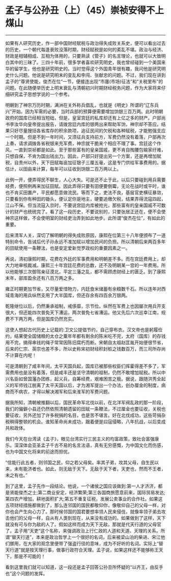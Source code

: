 # 孟子与公孙丑（上）（45）崇祯安得不上煤山

------

如果有人研究历史，作一部中国财经賦税与政治得失成败关系史，便可以看出过去的历史，一个朝代每逢衰败没落时期，财经赋税是如何的紊乱不堪。政治与经济、财政是相辅相成、互相为体用的，只要熟读《管子》的名言理论，也就可以大致明白其中的三昧了。三四十年前，很多学者喜欢研究明史，我也曾经碰到一个美国来华的留学生，他也是研究明史的。当时觉得这个外国青年很有趣，我问他是研究明史什么问题。他说是研究明末的变乱和李闯、张献忠的问题。不过，我们现在讲到孟子的“尊贤使能，俊杰在位”一节，便接连出现“市廛(市场)征法”和“关税里布”的问题。在此随便举历史上明末衰乱与清朝初兴时期财经税务问题，作为大家将来仔细研究孟子思想学说的一个参考。

明朝到了神宗万历时期，满洲在关外称兵倡乱，也就是《明史》所谓的“辽东兵兴”开始。因为军需的必要，当时兵部的预算便需要增加饷银三百万两。此时明朝政府的国库已经相当短绌，但是，皇室宫廷的私库却还有上亿之多的财产。户部尚书李汝华向皇帝提出报告，请拨宫廷内库的银两出来帮助军饷，神宗却不答应。结果只好尽量搜括各省库存的积余款项，追征民间的欠税和各种赋税，才能勉强支应一个时期。但是不到一年时间，又须征兵支持前方，军费仍然没有着落，户部再次上奏，请求调拨各省税银来充军费，神宗就干脆来个相应不理了事。宫廷这个作风，一直到崇祯都是如此。至于那些富有的皇亲国戚，更不肯自掏腰包输家纡难，只想自保，不肯为国出钱出力。因此，户部只好提出另一个方案，还是再增加賦税，自贵州以外，天下田赋每亩加征银子三厘五毫，这是专门供给军事费用的。据估计，以田亩来计算，每年可以征收到饷银二百万两以上。

此例一开，便弄得民不聊生，人心大失。可是还不止于此，以后只要碰到用兵需要经费，便照例再来加征田賦。因此弄得只要有田便要倒霉，无论在战时或平时，谁也不肯买田置产，平民都愿意做流民。等而下之，吏法不良，基层官吏横征暴敛，只要看到你有种田的锄头，便认定你是地主，硬要追缴欠税，结果弄得流寇四起，江山不保。但当流寇入京时，不要说宫廷内库被抢光，那些富有的皇亲国戚不可数计的财产也统统完了。看了这一段历史，不要说别的，只要张居正还在，便不会使神宗这样做，不会使明室的财经吏治弄到如此地步。此所谓“俊杰在位”，有如此的重要。

后来清军人关，深切了解明朝的得失成败原因，康熙在位第三十八年便颁布了一道特别命令，告诫后代子孙永远不准加赋以增加民间的负担。所以清朝后来两百多年的田赋使用一条鞭法，也是安定爱新觉罗政权的重要因素之一。

再说，清初康熙时期，花费在外廷的军事费用和明朝差不多。而在宫廷费用上，却大力地审核裁减。康熙三十年宫廷花费的总数，还不及明朝某一宫的一年费用。所以他能够三次御驾亲征漠北，平定三藩之乱，都不需顾虑财经上的匮乏。到了康熙末年，部库盈余还有八百万两之多。

雍正时期更加节省，又尽量爱惜物力，内廷食米储蓄有余粮数千石。所以连年对西域青海的用兵纵然支用了大半国库，但还存余有四百余万银两。

乾隆继位以后，仍然秉承祖制，戒侈靡，示节俭。纵然在军费上也因屡次用兵开支很大，但还能四次普免天下漕运，两次普免七省漕运。他又先后六次巡幸江南，规费不下两万两，但是国库仍然充实。

这使人想起古代历史上记载的:卫文公提倡节约，自己穿布衣。汉文帝也是躬履俭约，结果使全国储粮的太仓之粟年年都有剩余的陈米吃不完，太府（国库）的存钱用不完，搞得串钱的绳子常常因陈旧腐朽而断。宋朝自太祖赵匡胤开始便很节省，后来的仁宗、英宗也差不多，所以史称宋初财经积封桩之钱数百万，而三司所存尚不计算在内呢！

可是清朝到了咸丰年间，太平天国兵起，国库已被那些权臣们挥霍得差不多了，军需费用也是没有着落，但是咸丰还是坚守清朝的祖制，仍然不敢增加赋税。所以中兴名臣如曾国藩办团练，起义兵，自筹经费，艰难困苦之极。据说，跟随洪秀全起义的军师钱江脱离了太平天国以后，才为湘军提出一个办法，创办厘金的制度，病商而不病农，才得以解决湘军和后来淮军的军费问题。

据我所知，清朝被推翻以后，国民革命军北伐以前，在北洋军阀乱政的那一阶段，我们的偏僻小县还仍然依照清朝遗留的田赋一条鞭法，不过厘金也要征收，关税也要征收，另外还加了许多税捐的名目，也是苦不堪言。好在北伐成功，这些苛捐杂税稍得整顿的机会。谁知革命尚未成功，跟着便是曰寇侵略，八年抗战，以后变成共和政体。

我们今天在台湾读《孟子》，眼见台湾实行三民主义的均富政策，致社会富强康乐。深深体会亚圣孟子千古不易的名言法语，真有无穷感慨，为中国文化而伤感，也为中国文化将来的前途而担忧。

“信能行此五者，则邻国之民，仰之若父母矣。率其子弟，攻其父母，自生民以来，未有能济者也。如此，则无敌于天下。无敌于天下者，天吏也，然而不王者，未之有也。”

到了这里，孟子先作一段结论。他说，一个诸侯之国应该做到:第一人才济济，都是贤能俊杰之士;第二商业安定，经济繁荣;第三各国商旅愿意前来，国际贸易发达;第四农产增加，耕地面积扩大;第五不重复征税，发展公卖事业的合作社。如果这五项财经措施都做到了，那么连邻国的国民都敬仰你，像敬仰自己的父母一样，对你也会产生向心力了。那时候邻国的国君要想率领人民来侵伐，就像率领子弟去攻击他们的父母一样，自从有人类到现在，从来没有成功的。如果做到了这样，天下就没有可与你为敌的人了。假如这样而成为天下无敌，那就是代天行道的父母官了。孟子用“天吏”这个名称，来强调政治上行仁政的人道和天道、天理的关系。所谓“替天行道”，本来是政治哲学上一个很好的名词，后来被梁山泊的柴进、宋江他们挪用，在大家的观念里便带了强盗行径的意味，成为不好听的名词。实际上“替天行道”就是按天理行事，做事行政符合天理。孟子说，如果这样还不能够称王天下，那是不可能的！

看到这里我们就可以知道，这一段还是孟子回答公孙丑所怀疑的“以齐王，由反手也”这个问题的发挥。


